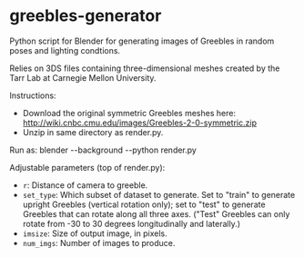# greebles-generator

Python script for Blender for generating images of Greebles in random poses and lighting condtions.

Relies on 3DS files containing three-dimensional meshes created by the Tarr Lab at Carnegie Mellon University.

Instructions:
 - Download the original symmetric Greebles meshes here: http://wiki.cnbc.cmu.edu/images/Greebles-2-0-symmetric.zip
 - Unzip in same directory as render.py.

Run as: blender --background --python render.py

Adjustable parameters (top of render.py):
- `r`: Distance of camera to greeble.
- `set_type`: Which subset of dataset to generate. Set to "train" to generate upright Greebles (vertical rotation only); set to "test" to generate Greebles that can rotate along all three axes. ("Test" Greebles can only rotate from -30 to 30 degrees longitudinally and laterally.)
- `imsize`: Size of output image, in pixels.
- `num_imgs`: Number of images to produce.

